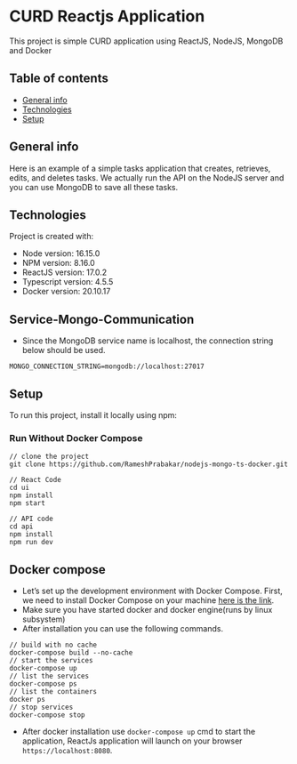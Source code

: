 # CURD Reactjs Application 
This project is simple CURD application using ReactJS, NodeJS, MongoDB and Docker

## Table of contents
* [General info](#general-info)
* [Technologies](#technologies)
* [Setup](#setup)


## General info
Here is an example of a simple tasks application that creates, retrieves, edits, and deletes tasks. We actually run the API on the NodeJS server and you can use MongoDB to save all these tasks.
	
## Technologies
Project is created with:
* Node version: 16.15.0
* NPM version: 8.16.0
* ReactJS version: 17.0.2
* Typescript version: 4.5.5	
* Docker version: 20.10.17

## Service-Mongo-Communication

* Since the MongoDB service name is localhost, the connection string below should be used.
```
MONGO_CONNECTION_STRING=mongodb://localhost:27017
```

## Setup
To run this project, install it locally using npm:
### Run Without Docker Compose

```
// clone the project
git clone https://github.com/RameshPrabakar/nodejs-mongo-ts-docker.git

// React Code
cd ui
npm install
npm start

// API code
cd api
npm install
npm run dev
```

## Docker compose

 * Let’s set up the development environment with Docker Compose. First, we need to install Docker Compose on your machine [here is the link](https://docs.docker.com/compose/install/).
 * Make sure you have started docker and docker engine(runs by linux subsystem)
 * After installation you can use the following commands.
 
```
// build with no cache
docker-compose build --no-cache
// start the services
docker-compose up
// list the services
docker-compose ps
// list the containers
docker ps
// stop services
docker-compose stop
```

* After docker installation use `docker-compose up` cmd to start the application, ReactJs application will launch on your browser `https://localhost:8080`.





